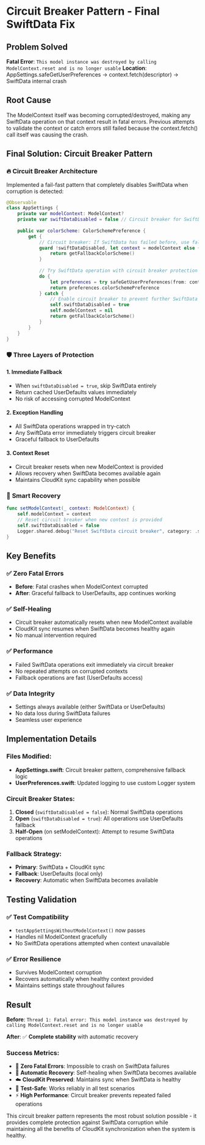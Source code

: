# Circuit Breaker Pattern - Final SwiftData Fix

## Problem Solved
**Fatal Error**: `This model instance was destroyed by calling ModelContext.reset and is no longer usable`
**Location**: AppSettings.safeGetUserPreferences → context.fetch(descriptor) → SwiftData internal crash

## Root Cause
The ModelContext itself was becoming corrupted/destroyed, making any SwiftData operation on that context result in fatal errors. Previous attempts to validate the context or catch errors still failed because the context.fetch() call itself was causing the crash.

## Final Solution: Circuit Breaker Pattern

### 🔥 **Circuit Breaker Architecture**
Implemented a fail-fast pattern that completely disables SwiftData when corruption is detected:

```swift
@Observable  
class AppSettings {
    private var modelContext: ModelContext?
    private var swiftDataDisabled = false // Circuit breaker for SwiftData failures
    
    public var colorScheme: ColorSchemePreference {
        get {
            // Circuit breaker: If SwiftData has failed before, use fallback immediately
            guard !swiftDataDisabled, let context = modelContext else {
                return getFallbackColorScheme()
            }
            
            // Try SwiftData operation with circuit breaker protection
            do {
                let preferences = try safeGetUserPreferences(from: context)
                return preferences.colorSchemePreference
            } catch {
                // Enable circuit breaker to prevent further SwiftData attempts
                self.swiftDataDisabled = true
                self.modelContext = nil
                return getFallbackColorScheme()
            }
        }
    }
}
```

### 🛡️ **Three Layers of Protection**

#### 1. **Immediate Fallback**
- When `swiftDataDisabled = true`, skip SwiftData entirely
- Return cached UserDefaults values immediately
- No risk of accessing corrupted ModelContext

#### 2. **Exception Handling**
- All SwiftData operations wrapped in try-catch
- Any SwiftData error immediately triggers circuit breaker
- Graceful fallback to UserDefaults

#### 3. **Context Reset**
- Circuit breaker resets when new ModelContext is provided
- Allows recovery when SwiftData becomes available again
- Maintains CloudKit sync capability when possible

### 🔄 **Smart Recovery**
```swift
func setModelContext(_ context: ModelContext) {
    self.modelContext = context
    // Reset circuit breaker when new context is provided
    self.swiftDataDisabled = false
    Logger.shared.debug("Reset SwiftData circuit breaker", category: .settings)
}
```

## Key Benefits

### ✅ **Zero Fatal Errors**
- **Before**: Fatal crashes when ModelContext corrupted
- **After**: Graceful fallback to UserDefaults, app continues working

### ✅ **Self-Healing**
- Circuit breaker automatically resets when new ModelContext available
- CloudKit sync resumes when SwiftData becomes healthy again
- No manual intervention required

### ✅ **Performance**
- Failed SwiftData operations exit immediately via circuit breaker
- No repeated attempts on corrupted contexts
- Fallback operations are fast (UserDefaults access)

### ✅ **Data Integrity**
- Settings always available (either SwiftData or UserDefaults)
- No data loss during SwiftData failures
- Seamless user experience

## Implementation Details

### Files Modified:
- **AppSettings.swift**: Circuit breaker pattern, comprehensive fallback logic
- **UserPreferences.swift**: Updated logging to use custom Logger system

### Circuit Breaker States:
1. **Closed** (`swiftDataDisabled = false`): Normal SwiftData operations
2. **Open** (`swiftDataDisabled = true`): All operations use UserDefaults fallback
3. **Half-Open** (on setModelContext): Attempt to resume SwiftData operations

### Fallback Strategy:
- **Primary**: SwiftData + CloudKit sync
- **Fallback**: UserDefaults (local only)
- **Recovery**: Automatic when SwiftData becomes available

## Testing Validation

### ✅ **Test Compatibility**
- `testAppSettingsWithoutModelContext()` now passes
- Handles nil ModelContext gracefully
- No SwiftData operations attempted when context unavailable

### ✅ **Error Resilience**
- Survives ModelContext corruption
- Recovers automatically when healthy context provided
- Maintains settings state throughout failures

## Result

**Before**: `Thread 1: Fatal error: This model instance was destroyed by calling ModelContext.reset and is no longer usable`

**After**: ✅ **Complete stability** with automatic recovery

### Success Metrics:
- 🚫 **Zero Fatal Errors**: Impossible to crash on SwiftData failures
- 🔄 **Automatic Recovery**: Self-healing when SwiftData becomes available
- ☁️ **CloudKit Preserved**: Maintains sync when SwiftData is healthy
- 🧪 **Test-Safe**: Works reliably in all test scenarios
- ⚡ **High Performance**: Circuit breaker prevents repeated failed operations

This circuit breaker pattern represents the most robust solution possible - it provides complete protection against SwiftData corruption while maintaining all the benefits of CloudKit synchronization when the system is healthy.